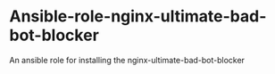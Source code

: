 # Ansible-role-nginx-ultimate-bad-bot-blocker
An ansible role for installing the nginx-ultimate-bad-bot-blocker
